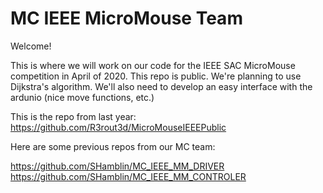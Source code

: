 # MC IEEE MicroMouse Team

Welcome!

This is where we will work on our code for the IEEE SAC MicroMouse competition in April of 2020. This repo is public.
We're planning to use Dijkstra's algorithm. We'll also need to develop an easy interface with the ardunio (nice move functions, etc.)

This is the repo from last year: https://github.com/R3rout3d/MicroMouseIEEEPublic

Here are some previous repos from our MC team: 

https://github.com/SHamblin/MC_IEEE_MM_DRIVER
https://github.com/SHamblin/MC_IEEE_MM_CONTROLER

